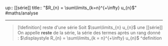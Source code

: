 up:: [[série]]
title:: "$R_{n} = \sum\limits_{k=n}^{+\infty} u_{n}$"
#maths/analyse 

---

> [!definition] reste d'une série
> Soit $\sum\limits_{n} u_{n}$ une [[série]]
> On appelle **reste** de la série, la série des termes après un rang donné :
> $\displaystyle R_{n} = \sum\limits_{k = n}^{+\infty} u_{n}$
^definition